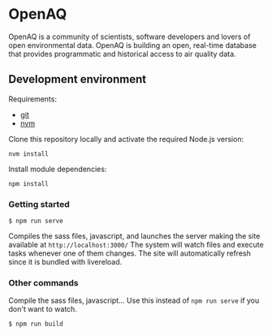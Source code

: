 # OpenAQ

OpenAQ is a community of scientists, software developers and lovers of open environmental data. OpenAQ is building an open, real-time database that provides programmatic and historical access to air quality data.

## Development environment

Requirements:

- [git](https://git-scm.com)
- [nvm](https://github.com/creationix/nvm)

Clone this repository locally and activate the required Node.js version:

```
nvm install
```

Install module dependencies:

```
npm install
```

### Getting started

```
$ npm run serve
```

Compiles the sass files, javascript, and launches the server making the site available at `http://localhost:3000/`
The system will watch files and execute tasks whenever one of them changes.
The site will automatically refresh since it is bundled with livereload.

### Other commands

Compile the sass files, javascript... Use this instead of `npm run serve` if you don't want to watch.

```
$ npm run build
```
